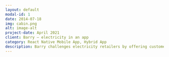 ```yaml
---
layout: default
modal-id: 1
date: 2014-07-18
img: cabin.png
alt: image-alt
project-date: April 2021
client: Barry – electricity in an app
category: React Native Mobile App, Hybrid App
description: Barry challenges electricity retailers by offering customers the best digital solution to manage their power consumption at home - and to get smarter about it.Through a mobile app, Barry presents simplified, understandable data from smart electricity meters so that power can be used more efficiently. Customers are able to get power at the purchase price, see when the power is greenest and continuously track their consumption.
---
```

